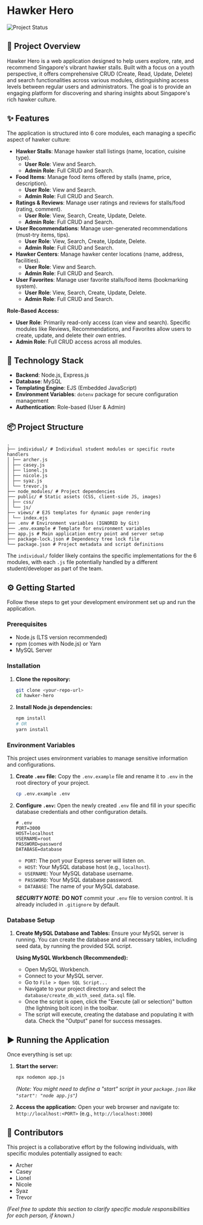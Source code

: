 # Hawker Hero

![Project Status](https://img.shields.io/badge/Status-In%20Progress-blue)

## 🌟 Project Overview

Hawker Hero is a web application designed to help users explore, rate, and recommend Singapore's vibrant hawker stalls. Built with a focus on a youth perspective, it offers comprehensive CRUD (Create, Read, Update, Delete) and search functionalities across various modules, distinguishing access levels between regular users and administrators. The goal is to provide an engaging platform for discovering and sharing insights about Singapore's rich hawker culture.

## ✨ Features

The application is structured into 6 core modules, each managing a specific aspect of hawker culture:

- **Hawker Stalls**: Manage hawker stall listings (name, location, cuisine type).
  - **User Role**: View and Search.
  - **Admin Role**: Full CRUD and Search.
- **Food Items**: Manage food items offered by stalls (name, price, description).
  - **User Role**: View and Search.
  - **Admin Role**: Full CRUD and Search.
- **Ratings & Reviews**: Manage user ratings and reviews for stalls/food (rating, comment).
  - **User Role**: View, Search, Create, Update, Delete.
  - **Admin Role**: Full CRUD and Search.
- **User Recommendations**: Manage user-generated recommendations (must-try items, tips).
  - **User Role**: View, Search, Create, Update, Delete.
  - **Admin Role**: Full CRUD and Search.
- **Hawker Centers**: Manage hawker center locations (name, address, facilities).
  - **User Role**: View and Search.
  - **Admin Role**: Full CRUD and Search.
- **User Favorites**: Manage user favorite stalls/food items (bookmarking system).
  - **User Role**: View, Search, Create, Update, Delete.
  - **Admin Role**: Full CRUD and Search.

**Role-Based Access:**

- **User Role**: Primarily read-only access (can view and search). Specific modules like Reviews, Recommendations, and Favorites allow users to create, update, and delete their _own_ entries.
- **Admin Role**: Full CRUD access across all modules.

## 🚀 Technology Stack

- **Backend**: Node.js, Express.js
- **Database**: MySQL
- **Templating Engine**: EJS (Embedded JavaScript)
- **Environment Variables**: `dotenv` package for secure configuration management
- **Authentication**: Role-based (User & Admin)

## 📦 Project Structure

```
.
├── individual/ # Individual student modules or specific route handlers
│ ├── archer.js
│ ├── casey.js
│ ├── lionel.js
│ ├── nicole.js
│ ├── syaz.js
│ └── trevor.js
├── node_modules/ # Project dependencies
├── public/ # Static assets (CSS, client-side JS, images)
│ ├── css/
│ └── js/
├── views/ # EJS templates for dynamic page rendering
│ └── index.ejs
├── .env # Environment variables (IGNORED by Git)
├── .env.example # Template for environment variables
├── app.js # Main application entry point and server setup
├── package-lock.json # Dependency tree lock file
└── package.json # Project metadata and script definitions
```

The `individual/` folder likely contains the specific implementations for the 6 modules, with each `.js` file potentially handled by a different student/developer as part of the team.

## ⚙️ Getting Started

Follow these steps to get your development environment set up and run the application.

### Prerequisites

- Node.js (LTS version recommended)
- npm (comes with Node.js) or Yarn
- MySQL Server

### Installation

1.  **Clone the repository:**
    ```bash
    git clone <your-repo-url>
    cd hawker-hero
    ```
2.  **Install Node.js dependencies:**
    ```bash
    npm install
    # OR
    yarn install
    ```

### Environment Variables

This project uses environment variables to manage sensitive information and configurations.

1.  **Create `.env` file:**
    Copy the `.env.example` file and rename it to `.env` in the root directory of your project.
    ```bash
    cp .env.example .env
    ```
2.  **Configure `.env`:**
    Open the newly created `.env` file and fill in your specific database credentials and other configuration details.

    ```
    # .env
    PORT=3000
    HOST=localhost
    USERNAME=root
    PASSWORD=password
    DATABASE=database
    ```

    - `PORT`: The port your Express server will listen on.
    - `HOST`: Your MySQL database host (e.g., `localhost`).
    - `USERNAME`: Your MySQL database username.
    - `PASSWORD`: Your MySQL database password.
    - `DATABASE`: The name of your MySQL database.

    **_SECURITY NOTE_**: **DO NOT** commit your `.env` file to version control. It is already included in `.gitignore` by default.

### Database Setup

1.  **Create MySQL Database and Tables:**
    Ensure your MySQL server is running. You can create the database and all necessary tables, including seed data, by running the provided SQL script.

    **Using MySQL Workbench (Recommended):**

    - Open MySQL Workbench.
    - Connect to your MySQL server.
    - Go to `File > Open SQL Script...`
    - Navigate to your project directory and select the `database/create_db_with_seed_data.sql` file.
    - Once the script is open, click the "Execute (all or selection)" button (the lightning bolt icon) in the toolbar.
    - The script will execute, creating the database and populating it with data. Check the "Output" panel for success messages.

## ▶️ Running the Application

Once everything is set up:

1.  **Start the server:**

    ```bash
    npx nodemon app.js
    ```

    _(Note: You might need to define a "start" script in your `package.json` like `"start": "node app.js"`)_

2.  **Access the application:**
    Open your web browser and navigate to:
    `http://localhost:<PORT>` (e.g., `http://localhost:3000`)

## 🤝 Contributors

This project is a collaborative effort by the following individuals, with specific modules potentially assigned to each:

- Archer
- Casey
- Lionel
- Nicole
- Syaz
- Trevor

_(Feel free to update this section to clarify specific module responsibilities for each person, if known.)_
